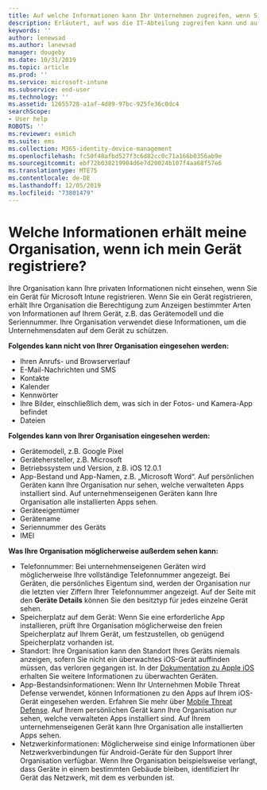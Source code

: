 ```yaml
---
title: Auf welche Informationen kann Ihr Unternehmen zugreifen, wenn Sie Ihr Gerät registrieren?
description: Erläutert, auf was die IT-Abteilung zugreifen kann und auf was nicht.
keywords: ''
author: lenewsad
ms.author: lanewsad
manager: dougeby
ms.date: 10/31/2019
ms.topic: article
ms.prod: ''
ms.service: microsoft-intune
ms.subservice: end-user
ms.technology: ''
ms.assetid: 12655728-a1af-4d89-97bc-925fe36c0dc4
searchScope:
- User help
ROBOTS: ''
ms.reviewer: esmich
ms.suite: ems
ms.collection: M365-identity-device-management
ms.openlocfilehash: fc50f48afbd527f3c6d82cc0c71a166b0356ab9e
ms.sourcegitcommit: ebf72b038219904d6e7d20024b107f4aa68f57e6
ms.translationtype: MTE75
ms.contentlocale: de-DE
ms.lasthandoff: 12/05/2019
ms.locfileid: "73801479"
---
```

# <a name="what-information-can-my-organization-see-when-i-enroll-my-device"></a>Welche Informationen erhält meine Organisation, wenn ich mein Gerät registriere?

Ihre Organisation kann Ihre privaten Informationen nicht einsehen, wenn Sie ein Gerät für Microsoft Intune registrieren. Wenn Sie ein Gerät registrieren, erhält Ihre Organisation die Berechtigung zum Anzeigen bestimmter Arten von Informationen auf Ihrem Gerät, z.B. das Gerätemodell und die Seriennummer. Ihre Organisation verwendet diese Informationen, um die Unternehmensdaten auf dem Gerät zu schützen.

**Folgendes kann nicht von Ihrer Organisation eingesehen werden:**

- Ihren Anrufs- und Browserverlauf
- E-Mail-Nachrichten und SMS
- Kontakte
- Kalender
- Kennwörter
- Ihre Bilder, einschließlich dem, was sich in der Fotos- und Kamera-App befindet
- Dateien

**Folgendes kann von Ihrer Organisation eingesehen werden:**

- Gerätemodell, z.B. Google Pixel
- Gerätehersteller, z.B. Microsoft
- Betriebssystem und Version, z.B. iOS 12.0.1
- App-Bestand und App-Namen, z.B. „Microsoft Word“. Auf persönlichen Geräten kann Ihre Organisation nur sehen, welche verwalteten Apps installiert sind. Auf unternehmenseigenen Geräten kann Ihre Organisation alle installierten Apps sehen.
- Geräteeigentümer
- Gerätename
- Seriennummer des Geräts
- IMEI

**Was Ihre Organisation möglicherweise außerdem sehen kann:**

- Telefonnummer: Bei unternehmenseigenen Geräten wird möglicherweise Ihre vollständige Telefonnummer angezeigt. Bei Geräten, die persönliches Eigentum sind, werden der Organisation nur die letzten vier Ziffern Ihrer Telefonnummer angezeigt. Auf der Seite mit den **Geräte Details** können Sie den besitztyp für jedes einzelne Gerät sehen.
- Speicherplatz auf dem Gerät: Wenn Sie eine erforderliche App installieren, prüft Ihre Organisation möglicherweise den freien Speicherplatz auf Ihrem Gerät, um festzustellen, ob genügend Speicherplatz vorhanden ist.  
- Standort: Ihre Organisation kann den Standort Ihres Geräts niemals anzeigen, sofern Sie nicht ein überwachtes iOS-Gerät auffinden müssen, das verloren gegangen ist. In der [Dokumentation zu Apple iOS](https://go.microsoft.com/fwlink/?linkid=853816) erhalten Sie weitere Informationen zu überwachten Geräten.  
- App-Bestandsinformationen: Wenn Ihr Unternehmen Mobile Threat Defense verwendet, können Informationen zu den Apps auf Ihrem iOS-Gerät eingesehen werden. Erfahren Sie mehr über [Mobile Threat Defense](you-are-prompted-to-install-mtd-ios.md). Auf Ihrem persönlichen Gerät kann Ihre Organisation nur sehen, welche verwalteten Apps installiert sind. Auf Ihrem unternehmenseigenen Gerät kann Ihre Organisation alle installierten Apps sehen.
- Netzwerkinformationen: Möglicherweise sind einige Informationen über Netzwerkverbindungen für Android-Geräte für den Support Ihrer Organisation verfügbar. Wenn Ihre Organisation beispielsweise verlangt, dass Geräte in einem bestimmten Gebäude bleiben, identifiziert Ihr Gerät das Netzwerk, mit dem es verbunden ist. 
